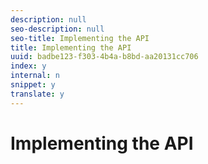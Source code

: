 ```yaml
---
description: null
seo-description: null
seo-title: Implementing the API
title: Implementing the API
uuid: badbe123-f303-4b4a-b8bd-aa20131cc706
index: y
internal: n
snippet: y
translate: y
---
```


# Implementing the API

